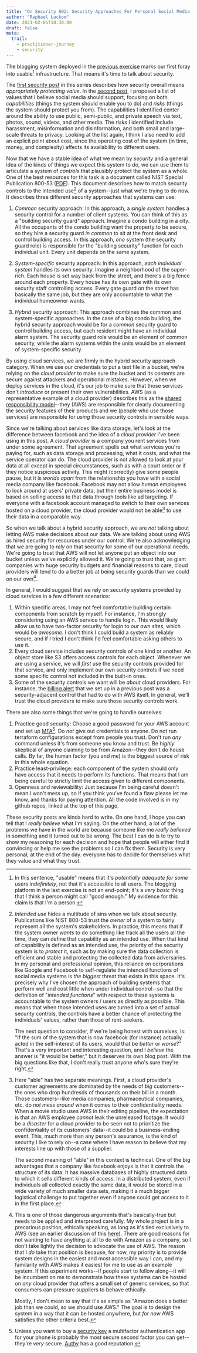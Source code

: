 ```yaml
---
title: "On Security 002: Security Approaches For Personal Social Media Systems"
author: "Raphael Luckom"
date: 2021-02-05T18:30:00
draft: false
meta:
  trail:
    - practitioner-journey
    - security
---
```


The blogging system deployed in the [previous exercise](https://raphaelluckom.com/posts/practitioner_journey_004.html) marks our
first foray into usable[^1] infrastructure. That means it's time to talk about security.

The [first security post](https://raphaelluckom.com/posts/on_security_000.html) in this series describes how
security overall means _appropriately protecting value_. In the [second post](https://raphaelluckom.com/posts/on_security_001.html),
I proposed a list of values that I believe social media should support, focusing on both _capabilities_ (things the system should
enable you to do) and _risks_ (things the system should protect you from). The capabilities I identified center around the ability
to use public, semi-public, and private speech via text, photos, sound, videos, and other media. The _risks_ I identified include
harassment, misinformation and disinformation, and both small and large-scale threats to privacy. Looking at the list again, I think
I also need to add an explicit point about cost, since the operating cost of the system (in time, money, and complexity) affects its availability
to different users.

Now that we have a stable idea of what we mean by _security_ and a general idea of the kinds of things we expect this system to _do_,
we can use them to articulate a system of _controls_ that plausibly protect the system as a whole. One of the best resources for
this task is a document called NIST Special Publication 800-53 ([PDF](https://nvlpubs.nist.gov/nistpubs/SpecialPublications/NIST.SP.800-53r5.pdf)).
This document describes how to match security controls to the intended use[^2] of a system--just what we're trying to do now.
It describes three different security approaches that systems can use:

1. _Common_ security approach: In this approach, a _single system_ handles a security control for a number of client systems.
   You can think of this as a "building security guard" approach. Imagine a condo building in a city. All the occupants of the condo
   building want the property to be secure, so they hire a security guard _in common_ to sit at the front desk and control building
   access. In this approach, _one_ system (the security guard role) is responsible for the "building security" function for
   each individual unit. Every unit depends on the same system.

2. _System-specific_ security approach: In this approach, _each individual system_ handles its own security. Imagine a neighborhood
   of the super-rich. Each house is set way back from the street, and there's a big fence around each property. Every house has its own
   gate with its own security staff controlling access. Every gate guard on the street has basically the same job, but they are only accountable
   to what the individual homeowner wants.

3. _Hybrid_ security approach: This approach combines the common and system-specific approaches. In the case of a big condo building,
   the hybrid security approach would be for a _common_ security guard to control building access, but each resident might have an 
   individual alarm system. The security guard role would be an element of common security, while the alarm systems within the units
   would be an element of system-specific security.

By using cloud services, we are firmly in the hybrid security approach category. When we use our credentials to put a text file in
a bucket, we're relying on the _cloud provider_ to make sure the bucket and its contents are secure against attackers and operational
mistakes. However, when we deploy services in the cloud, it's our job to make sure that those services don't _introduce_  or present their own
vulnerabilities. AWS (as a representative example of a cloud provider) describes this as the [shared responsibility model](https://aws.amazon.com/compliance/shared-responsibility-model/)--they
(AWS) are responsible for clearly documenting the security features of their products and we (people who use those services) are responsible
for _using_ those security controls in sensible ways.

Since we're talking about services like data storage, let's look at the difference between facebook and the idea of a _cloud provider_
I've been using in this post. A _cloud provider_ is a company you rent services from under some agreement. That agreement spells out
what services you're paying for, such as data storage and processing, what it costs, and what the service operator can do. The cloud
provider is not allowed to look at your data at all except in special circumstances, such as with a court order or if they notice
suspicious activity. This might (correctly) give some people pause, but it is _worlds apart_ from the relationship you have with a
social media company like facebook. Facebook may not allow _human_ employees to look around at users' private data, but their entire
business model is based on selling access to that data through tools like ad targeting. If everyone with a facebook account managed
to switch to their own services hosted on a cloud provider, the cloud provider would not be able[^3] to use their data in a comparable
way. 

So when we talk about a hybrid security approach, we are _not_ talking about letting AWS make decisions about our data. We are talking about
using AWS as hired security for resources under our control. We're also acknowledging that we are going to _rely_ on that security
for some of our operational needs. We're going to trust that AWS will not let anyone put an object into our bucket unless we've explicitly
allowed it. We're going to trust that, as giant companies with huge security budgets and financial reasons to care, cloud providers
will tend to do a better job at being security guards than we could on our own[^4]. 

In general, I would suggest that we rely on security systems provided by cloud services in a few different scenarios:

1. Within specific areas, I may not feel comfortable building certain components from scratch by myself. For instance, I'm strongly
   considering using an AWS service to handle login. This would likely allow us to have two-factor security for login to _our own sites_,
   which would be _awesome_. I don't think I could build a system as reliably secure, and if I tried I don't think I'd feel comfortable
   asking others to use it.
2. Every cloud service includes security controls of one kind or another. An object store like S3 offers access controls for each
   object. Whenever we are using a service, we will _first_ use the security controls provided for that service, and only implement
   our own security controls if we need some specific control not included in the built-in ones.
3. Some of the security controls we want will be _about_ cloud providers. For instance, the [billing alert](https://raphaelluckom.com/posts/practitioner_journey_002.html)
   that we set up in a previous post was a security-adjacent control that had to do with AWS itself. In general, we'll trust the cloud
   providers to make sure those security controls work.

There are also some things that we're going to handle ourselves:

1. Practice good security: Choose a good password for your AWS account and set up [MFA](https://aws.amazon.com/iam/features/mfa/)[^5].
   Do _not_ give out credentials to anyone. Do not run terraform configurations except from people you trust. Don't run _any_ command
   unless it's from someone you know and trust. Be _highly_ skeptical of anyone claiming to be from Amazon--they don't do house calls.
   By far, the human factor (you and me) is the biggest source of risk in this whole equation.
2. Practice least-privilege: each component of the system should only have access that it needs to perform its functions. That means that
   I am being careful to strictly limit the access given to different components. 
3. Openness and reviewability: Just because I'm being careful doesn't mean I won't mess up, so if you think you've
   found a flaw please let me know, and thanks for paying attention. All the code involved is in my github repos, linked at the top
   of this page.

These security posts are kinda hard to write. On one hand, I hope you can tell that I _really believe_ what I'm saying. On the other hand,
a lot of the problems we have in the world are because someone like me _really believed_ in something and it turned out to be wrong.
The best I can do is to try to show my reasoning for each decision and hope that people will either find it convincing or help
me see the problems so I can fix them. Security is very personal; at the end of the day. everyone has to decide for themselves what
they value and what they trust.

[^1]: In this sentence, "usable" means that it's _potentially adequate for some users indefinitely_, not that it's accessible to all
      users. The blogging platform in the last exercise is not an end-point; it's a _very basic_ thing that I think a person might
      call "good enough." My evidence for this claim is that I'm a person.

[^2]: _Intended use_ hides a multitude of sins when we talk about security. Publications like NIST 800-53 trust the _owner_ of a
      system to fairly represent all the system's stakeholders. In practice, this means that if the system owner _wants_ to do something
      like track all the users all the time, they can define that capability as an intended use. When that kind of capability
      is defined as an intended use, the priority of the security system is to _protect_ it, such as by making sure the data collection
      is efficient and stable and protecting the collected data from adversaries. In my personal and professional opinion, this reliance
      on corporations like Google and Facebook to self-regulate the intended functions of social media systems is _the biggest_ threat
      that exists in this space. It's precisely why I've chosen the approach of building systems that perform well and cost little
      when under individual control--so that the definition of "_intended functions_" with respect to these systems is accountable to the system 
      owners / users as directly as possible. This means that when those intended uses are turned into a set of actual security controls, 
      the controls have a better chance of protecting the individuals' values, rather than those of rent-seekers.

      The next question to consider, if we're being honest with ourselves, is: "If the sum of the system that is now facebook (for instance) 
      actually acted in the self-interest of its users, would that be _better_ or _worse_?" That's a very important and interesting question,
      and I _believe_ the answer is "it would be better," but it deserves its own blog post. With the big questions like that, I don't really
      trust anyone who's sure they're right.

[^3]: Here "able" has two separate meanings. First, a cloud provider's customer agreements are dominated by the needs of _big_ customers--
      the ones who drop hundresds of thousands on their bill in a month. Those customers--like media companies, pharmaceutical companies,
      etc. do _not mess around_ when it comes to their confidentiality needs. When a movie studio uses AWS in their editing pipeline,
      the expectation is that an AWS employee _cannot_ leak the unreleased footage. It would be a _disaster_ for a cloud provider to be seen
      not to prioritize the confidentiality of its customers' data--it could be a business-ending event. This, much more than any person's
      assurance, is the kind of security I like to rely on--a case where I have reason to believe that my interests line up with those
      of a supplier.

      The second meaning of "able" in this context is technical. One of the big advantages that a company like facebook enjoys is that
      it controls the structure of its data. It has massive databases of highly structured data to which it sells different kinds of access.
      In a distributed system, even if individuals all collected exactly the same data, it would be stored in a wide variety of much smaller
      data sets, making it a much bigger logistical challenge to put together even if anyone could get access to it in the first place.

[^4]: This is one of those dangerous arguments that's basically-true but needs to be applied and interpreted carefully. My whole project
      is in a precarious position, ethically speaking, as long as it's tied exclusively to AWS (see an earlier discussion of this [here](https://raphaelluckom.com/posts/practitioner_journey.html#fn2)).
      There are good reasons for not wanting to have anything at all to do with Amazon as a company, so I don't take lightly the decision
      to advocate the use of AWS. The reason that I _do_ take that position is because, for now, my priority is to provide system designs
      in the easiest and most accessible way I can, and my familarity with AWS makes it easiest for me to use as an example system. If this
      experiment works--if people start to follow along--it will be incumbent on me to demonstrate how these systems can be hosted on _any_
      cloud provider that offers a small set of generic services, so that consumers can pressure suppliers to behave ethically.

      Mostly, I don't mean to say that it's as simple as "Amazon does a better job than we could, so we should use AWS." The goal is to
      design the system in a way that it can be hosted anywhere, but _for now_ AWS satisfies the other criteria best.

[^5]: Unless you want to buy a [security key](https://www.yubico.com/product/yubikey-5-nfc/) a multifactor authentication app for your phone
      is probably the most secure second factor you can get--they're _very_ secure. [Authy](https://authy.com/) has a good reputation.

